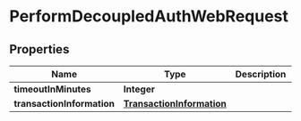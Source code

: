 
# PerformDecoupledAuthWebRequest

## Properties
Name | Type | Description | Notes
------------ | ------------- | ------------- | -------------
**timeoutInMinutes** | **Integer** |  |  [optional]
**transactionInformation** | [**TransactionInformation**](TransactionInformation.md) |  |  [optional]



